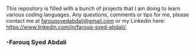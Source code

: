 This repository is filled with a bunch of projects that I am doing to learn various coding languages. Any questions, comments or tips for me, please contact me at farouqsyedabdali@gmail.com or my Linkedin here: https://www.linkedin.com/in/farouq-syed-abdali/.

### -Farouq Syed Abdali